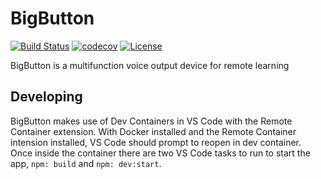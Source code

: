 # BigButton

[![Build Status](https://travis-ci.com/grantrules/bigbutton.svg?branch=master)](https://travis-ci.com/grantrules/bigbutton) [![codecov](https://codecov.io/gh/grantrules/bigbutton/branch/master/graph/badge.svg?token=O0B1LHEI6Y)](https://codecov.io/gh/grantrules/bigbutton) [![License](https://img.shields.io/github/license/grantrules/bigbutton)](https://github.com/grantrules/bigbutton/blob/master/LICENSE)

BigButton is a multifunction voice output device for remote learning

## Developing

BigButton makes use of Dev Containers in VS Code with the Remote Container extension. With Docker installed and the Remote Container intension installed, VS Code should prompt to reopen in dev container. Once inside the container there are two VS Code tasks to run to start the app, `npm: build` and `npm: dev:start`.